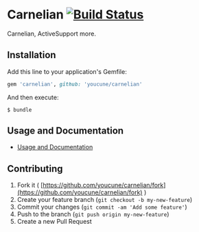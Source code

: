 # Carnelian [![Build Status](https://travis-ci.org/youcune/carnelian.svg)](https://travis-ci.org/youcune/carnelian)

Carnelian, ActiveSupport more.

## Installation

Add this line to your application's Gemfile:

```ruby
gem 'carnelian', github: 'youcune/carnelian'
```

And then execute:

    $ bundle

## Usage and Documentation

* [Usage and Documentation](https://youcune.com/docs/carnelian/)

## Contributing

1. Fork it ( [https://github.com/youcune/carnelian/fork](https://github.com/youcune/carnelian/fork) )
2. Create your feature branch (`git checkout -b my-new-feature`)
3. Commit your changes (`git commit -am 'Add some feature'`)
4. Push to the branch (`git push origin my-new-feature`)
5. Create a new Pull Request
